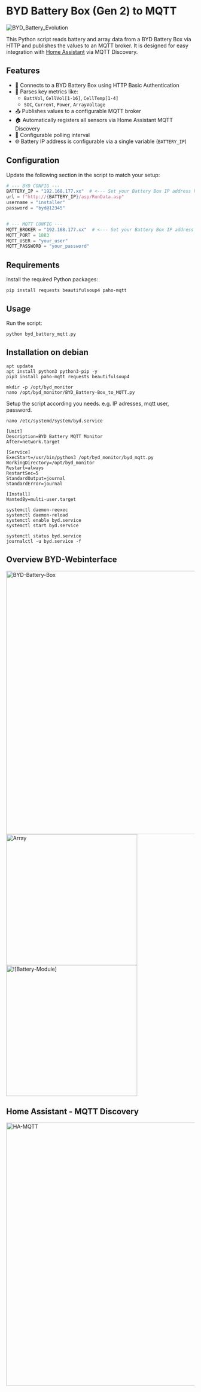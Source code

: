 # BYD Battery Box (Gen 2) to MQTT 

![BYD_Battery_Evolution](https://github.com/user-attachments/assets/eb15220b-9607-4d9e-9716-d18a79a327cc)


This Python script reads battery and array data from a BYD Battery Box via HTTP and publishes the values to an MQTT broker. It is designed for easy integration with [Home Assistant](https://www.home-assistant.io/) via MQTT Discovery.

## Features

- 🔌 Connects to a BYD Battery Box using HTTP Basic Authentication
- 📡 Parses key metrics like:
  - `BattVol`, `CellVol[1-16]`, `CellTemp[1-4]`
  - `SOC`, `Current`, `Power`, `ArrayVoltage`
- 📤 Publishes values to a configurable MQTT broker
- 🏠 Automatically registers all sensors via Home Assistant MQTT Discovery
- 🔁 Configurable polling interval
- 🌐 Battery IP address is configurable via a single variable (`BATTERY_IP`)

## Configuration

Update the following section in the script to match your setup:

```python
# --- BYD CONFIG ---
BATTERY_IP = "192.168.177.xx"  # <--- Set your Battery Box IP address here
url = f"http://{BATTERY_IP}/asp/RunData.asp"
username = "installer"
password = "byd@12345"


# --- MQTT CONFIG ---
MQTT_BROKER = "192.168.177.xx"  # <--- Set your Battery Box IP address here
MQTT_PORT = 1883
MQTT_USER = "your_user"
MQTT_PASSWORD = "your_password"
```

## Requirements

Install the required Python packages:

```requirements
pip install requests beautifulsoup4 paho-mqtt
```

## Usage

Run the script:

```usage
python byd_battery_mqtt.py
```

## Installation on debian

```ìnstall
apt update
apt install python3 python3-pip -y
pip3 install paho-mqtt requests beautifulsoup4

mkdir -p /opt/byd_monitor
nano /opt/byd_monitor/BYD_Battery-Box_to_MQTT.py
```

Setup the script according you needs. e.g. IP adresses, mqtt user, password.

```setup daemon
nano /etc/systemd/system/byd.service
```

```content daemon
[Unit]
Description=BYD Battery MQTT Monitor
After=network.target

[Service]
ExecStart=/usr/bin/python3 /opt/byd_monitor/byd_mqtt.py
WorkingDirectory=/opt/byd_monitor
Restart=always
RestartSec=5
StandardOutput=journal
StandardError=journal

[Install]
WantedBy=multi-user.target
```

```start daemon
systemctl daemon-reexec
systemctl daemon-reload
systemctl enable byd.service
systemctl start byd.service
```

```debug daemon
systemctl status byd.service
journalctl -u byd.service -f
```




## Overview BYD-Webinterface

<img width="704" alt="BYD-Battery-Box" src="https://github.com/user-attachments/assets/e8dc939f-5725-401a-91ac-5c87b0ff2dd5" />

<img width="350" alt="Array" src="https://github.com/user-attachments/assets/7ea4fbed-ab8b-4d03-975c-8d84f6764d16" />

<img width="350" alt="![Battery-Module]" src="https://github.com/user-attachments/assets/39a54fe5-4112-488b-9caa-e95a85e6ed37" />




## Home Assistant - MQTT Discovery


<img width="704" alt="HA-MQTT" src="https://github.com/user-attachments/assets/5c41f5ac-22fb-4a60-be78-df34a82b2607" />


